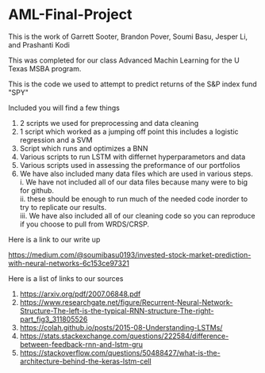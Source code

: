 # AML-Final-Project

This is the work of Garrett Sooter, Brandon Pover, Soumi Basu, Jesper Li, and Prashanti Kodi

This was completed for our class Advanced Machin Learning for the U Texas MSBA program. 

This is the code we used to attempt to predict returns of the S&P index fund "SPY"

Included you will find a few things

1. 2 scripts we used for preprocessing and data cleaning
2. 1 script which worked as a jumping off point this includes a logistic regression and a SVM
3. Script which runs and optimizes a BNN
4. Various scripts to run LSTM with differnet hyperparametors and data
5. Various scripts used in assessing the preformance of our portfolios
6. We have also included many data files which are used in various steps.    
      i. We have not included all of our data files because many were to big for github.  
      ii. these should be enough to run much of the needed code inorder to try to replicate our results.  
      iii. We have also included all of our cleaning code so you can reproduce if you choose to pull from WRDS/CRSP.  
      
Here is a link to our write up

https://medium.com/@soumibasu0193/invested-stock-market-prediction-with-neural-networks-6c153ce97321



Here is a list of links to our sources

1.  https://arxiv.org/pdf/2007.06848.pdf 
2.  https://www.researchgate.net/figure/Recurrent-Neural-Network-Structure-The-left-is-the-typical-RNN-structure-The-right-part_fig3_311805526
3.  https://colah.github.io/posts/2015-08-Understanding-LSTMs/
4.  https://stats.stackexchange.com/questions/222584/difference-between-feedback-rnn-and-lstm-gru
5.  https://stackoverflow.com/questions/50488427/what-is-the-architecture-behind-the-keras-lstm-cell
